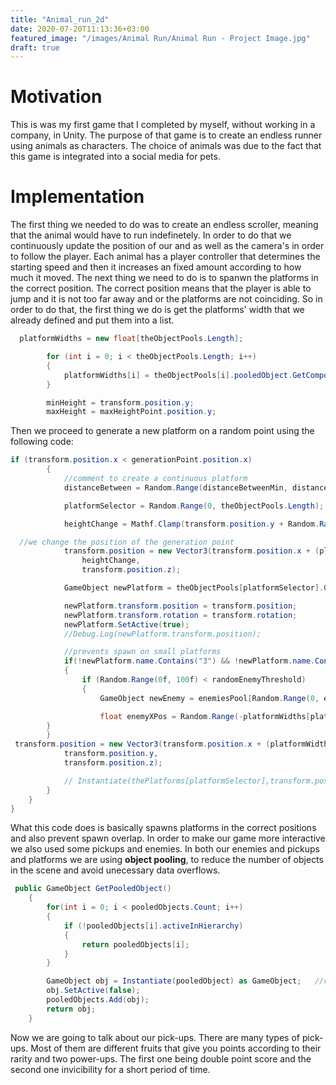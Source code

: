 ```yaml
---
title: "Animal_run_2d"
date: 2020-07-20T11:13:36+03:00
featured_image: "/images/Animal Run/Animal Run - Project Image.jpg"
draft: true
---
```

Motivation
===============

This is was my first game that I completed by myself, without working in a company, in Unity. The purpose of that game is to create an endless runner using animals as characters. The choice of animals was due to the fact that this game 
is integrated into a social media for pets.

Implementation
===============

The first thing we needed to do was to create an endless scroller, meaning that the animal would have to run indefinetely. In order to do that we continuously update the position of our and as well as the camera's in order to follow the player.
Each animal has a player controller that determines the starting speed and then it increases an fixed amount according to how much it moved.
The next thing we need to do is to spanwn the platforms in the correct position. The correct position means that the player is able to jump and it is not too far away and or the platforms are not coinciding.
So in order to do that, the first thing we do is get the platforms' width that we already defined and put them into a list.

```C#
  platformWidths = new float[theObjectPools.Length];

        for (int i = 0; i < theObjectPools.Length; i++)
        {
            platformWidths[i] = theObjectPools[i].pooledObject.GetComponent<BoxCollider2D>().size.x;
        }

        minHeight = transform.position.y;
        maxHeight = maxHeightPoint.position.y;
```

Then we proceed to generate a new platform on a random point using the following code:


```C#
if (transform.position.x < generationPoint.position.x)
        {
            //comment to create a continuous platform
            distanceBetween = Random.Range(distanceBetweenMin, distanceBetweenMax);

            platformSelector = Random.Range(0, theObjectPools.Length);

            heightChange = Mathf.Clamp(transform.position.y + Random.Range(-maxHeight, maxHeight), minHeight, maxHeight);

  //we change the position of the generation point
            transform.position = new Vector3(transform.position.x + (platformWidths[platformSelector] / 2) + distanceBetween,
                heightChange,
                transform.position.z);

            GameObject newPlatform = theObjectPools[platformSelector].GetPooledObject();

            newPlatform.transform.position = transform.position;
            newPlatform.transform.rotation = transform.rotation;
            newPlatform.SetActive(true);
            //Debug.Log(newPlatform.transform.position);

            //prevents spawn on small platforms
            if(!newPlatform.name.Contains("3") && !newPlatform.name.Contains("4"))
            {
                if (Random.Range(0f, 100f) < randomEnemyThreshold)
                {
                    GameObject newEnemy = enemiesPool[Random.Range(0, enemiesPool.Length)].GetPooledObject();

                    float enemyXPos = Random.Range(-platformWidths[platformSelector] / 3, platformWidths[platformSelector] / 3);
		}
	    }
 transform.position = new Vector3(transform.position.x + (platformWidths[platformSelector] / 2),
            transform.position.y,
            transform.position.z);

            // Instantiate(thePlatforms[platformSelector],transform.position,transform.rotation);
        }
    }
}	
```

What this code does is basically spawns platforms in the correct positions and also prevent spawn overlap. In order to make our game more interactive we also used some pickups and enemies. In both our enemies and pickups and platforms
we are using **object pooling**, to reduce the number of objects in the scene and avoid unecessary data overflows.

```C#
 public GameObject GetPooledObject()
    {
        for(int i = 0; i < pooledObjects.Count; i++)
        {
            if (!pooledObjects[i].activeInHierarchy)
            {
                return pooledObjects[i];
            }
        }

        GameObject obj = Instantiate(pooledObject) as GameObject;   //casting it as a GameObject
        obj.SetActive(false);
        pooledObjects.Add(obj);
        return obj;
    }
```

Now we are going to talk about our pick-ups. There are many types of pick-ups. Most of them are different fruits that give you points according to their rarity and two power-ups. The first one being double point score and the second one invicibility for a short period of time.

